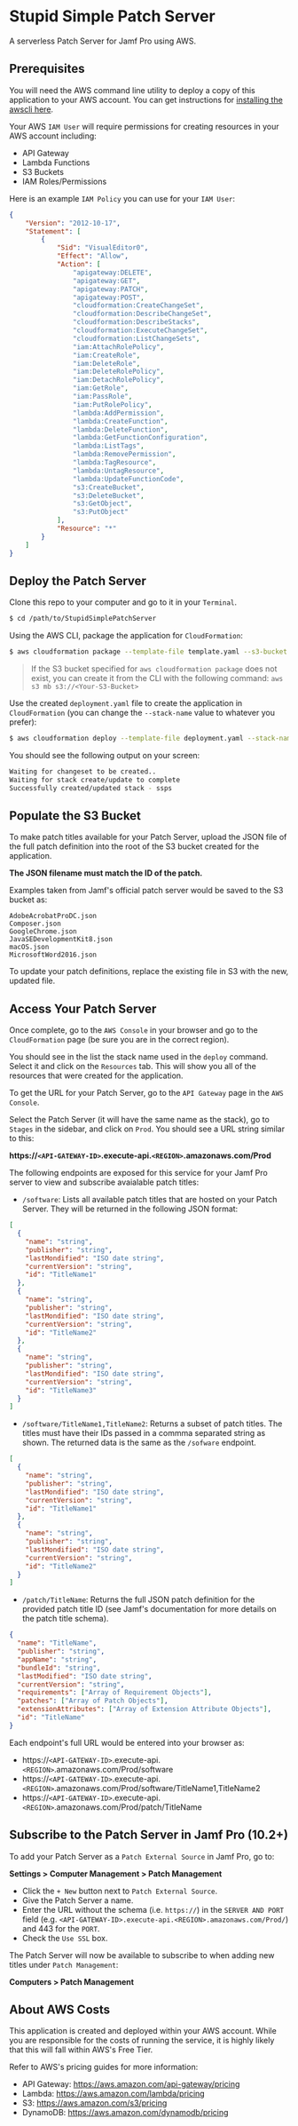 # Stupid Simple Patch Server

A serverless Patch Server for Jamf Pro using AWS.

## Prerequisites

You will need the AWS command line utility to deploy a copy of this application to your AWS account. You can get instructions for [installing the awscli here](https://docs.aws.amazon.com/cli/latest/userguide/installing.html).

Your AWS `IAM User` will require permissions for creating resources in your AWS account including:

- API Gateway
- Lambda Functions
- S3 Buckets
- IAM Roles/Permissions

Here is an example `IAM Policy` you can use for your `IAM User`:

```json
{
    "Version": "2012-10-17",
    "Statement": [
        {
            "Sid": "VisualEditor0",
            "Effect": "Allow",
            "Action": [
                "apigateway:DELETE",
                "apigateway:GET",
                "apigateway:PATCH",
                "apigateway:POST",
                "cloudformation:CreateChangeSet",
                "cloudformation:DescribeChangeSet",
                "cloudformation:DescribeStacks",
                "cloudformation:ExecuteChangeSet",
                "cloudformation:ListChangeSets",
                "iam:AttachRolePolicy",
                "iam:CreateRole",
                "iam:DeleteRole",
                "iam:DeleteRolePolicy",
                "iam:DetachRolePolicy",
                "iam:GetRole",
                "iam:PassRole",
                "iam:PutRolePolicy",
                "lambda:AddPermission",
                "lambda:CreateFunction",
                "lambda:DeleteFunction",
                "lambda:GetFunctionConfiguration",
                "lambda:ListTags",
                "lambda:RemovePermission",
                "lambda:TagResource",
                "lambda:UntagResource",
                "lambda:UpdateFunctionCode",
                "s3:CreateBucket",
                "s3:DeleteBucket",
                "s3:GetObject",
                "s3:PutObject"
            ],
            "Resource": "*"
        }
    ]
}
```

## Deploy the Patch Server

Clone this repo to your computer and go to it in your `Terminal`.

```bash
$ cd /path/to/StupidSimplePatchServer
```

Using the AWS CLI, package the application for `CloudFormation`:

```bash
$ aws cloudformation package --template-file template.yaml --s3-bucket <Your-S3-Bucket> --output-template-file deployment.yaml
```

> If the S3 bucket specified for `aws cloudformation package` does not exist, you can create it from the CLI with the following command: `aws s3 mb s3://<Your-S3-Bucket>`

Use the created `deployment.yaml` file to create the application in `CloudFormation` (you can change the `--stack-name` value to whatever you prefer):

```bash
$ aws cloudformation deploy --template-file deployment.yaml --stack-name ssps --capabilities CAPABILITY_IAM
```

You should see the following output on your screen:

```bash
Waiting for changeset to be created..
Waiting for stack create/update to complete
Successfully created/updated stack - ssps
```

## Populate the S3 Bucket

To make patch titles available for your Patch Server, upload the JSON file of the full patch definition into the root of the S3 bucket created for the application.

**The JSON filename must match the ID of the patch.**

Examples taken from Jamf's official patch server would be saved to the S3 bucket as:

```
AdobeAcrobatProDC.json
Composer.json
GoogleChrome.json
JavaSEDevelopmentKit8.json
macOS.json
MicrosoftWord2016.json
```

To update your patch definitions, replace the existing file in S3 with the new, updated file.

## Access Your Patch Server

Once complete, go to the `AWS Console` in your browser and go to the `CloudFormation` page (be sure you are in the correct region).

You should see in the list the stack name used in the `deploy` command. Select it and click on the `Resources` tab. This will show you all of the resources that were created for the application.

To get the URL for your Patch Server, go to the `API Gateway` page in the `AWS Console`.

Select the Patch Server (it will have the same name as the stack), go to `Stages` in the sidebar, and click on `Prod`. You should see a URL string similar to this:

**https://`<API-GATEWAY-ID>`.execute-api.`<REGION>`.amazonaws.com/Prod**

The following endpoints are exposed for this service for your Jamf Pro server to view and subscribe avaialable patch titles:

- `/software`: Lists all available patch titles that are hosted on your Patch Server. They will be returned in the following JSON format:

```json
[
  {
    "name": "string",
    "publisher": "string",
    "lastMondified": "ISO date string",
    "currentVersion": "string",
    "id": "TitleName1"
  },
  {
    "name": "string",
    "publisher": "string",
    "lastMondified": "ISO date string",
    "currentVersion": "string",
    "id": "TitleName2"
  },
  {
    "name": "string",
    "publisher": "string",
    "lastMondified": "ISO date string",
    "currentVersion": "string",
    "id": "TitleName3"
  }
]
```

- `/software/TitleName1,TitleName2`: Returns a subset of patch titles. The titles must have their IDs passed in a commma separated string as shown. The returned data is the same as the `/sofware` endpoint.

```json
[
  {
    "name": "string",
    "publisher": "string",
    "lastMondified": "ISO date string",
    "currentVersion": "string",
    "id": "TitleName1"
  },
  {
    "name": "string",
    "publisher": "string",
    "lastMondified": "ISO date string",
    "currentVersion": "string",
    "id": "TitleName2"
  }
]
```

- `/patch/TitleName`: Returns the full JSON patch definition for the provided patch title ID (see Jamf's documentation for more details on the patch title schema).

```json
{
  "name": "TitleName",
  "publisher": "string",
  "appName": "string",
  "bundleId": "string",
  "lastModified": "ISO date string",
  "currentVersion": "string",
  "requirements": ["Array of Requirement Objects"],
  "patches": ["Array of Patch Objects"],
  "extensionAttributes": ["Array of Extension Attribute Objects"],
  "id": "TitleName"
}
```

Each endpoint's full URL would be entered into your browser as:

- https://`<API-GATEWAY-ID>`.execute-api.`<REGION>`.amazonaws.com/Prod/software
- https://`<API-GATEWAY-ID>`.execute-api.`<REGION>`.amazonaws.com/Prod/software/TitleName1,TitleName2
- https://`<API-GATEWAY-ID>`.execute-api.`<REGION>`.amazonaws.com/Prod/patch/TitleName

## Subscribe to the Patch Server in Jamf Pro (10.2+)

To add your Patch Server as a `Patch External Source` in Jamf Pro, go to:

**Settings > Computer Management > Patch Management**

- Click the `+ New` button next to `Patch External Source`.
- Give the Patch Server a name.
- Enter the URL without the schema (i.e. `https://`) in the `SERVER AND PORT` field (e.g. ```<API-GATEWAY-ID>.execute-api.<REGION>.amazonaws.com/Prod/```) and 443 for the `PORT`.
- Check the `Use SSL` box.

The Patch Server will now be available to subscribe to when adding new titles under `Patch Management`:

**Computers > Patch Management**

## About AWS Costs

This application is created and deployed within your AWS account. While you are responsible for the costs of running the service, it is highly likely that this will fall within AWS's Free Tier.

Refer to AWS's pricing guides for more information:

- API Gateway: https://aws.amazon.com/api-gateway/pricing
- Lambda: https://aws.amazon.com/lambda/pricing
- S3: https://aws.amazon.com/s3/pricing
- DynamoDB: https://aws.amazon.com/dynamodb/pricing
